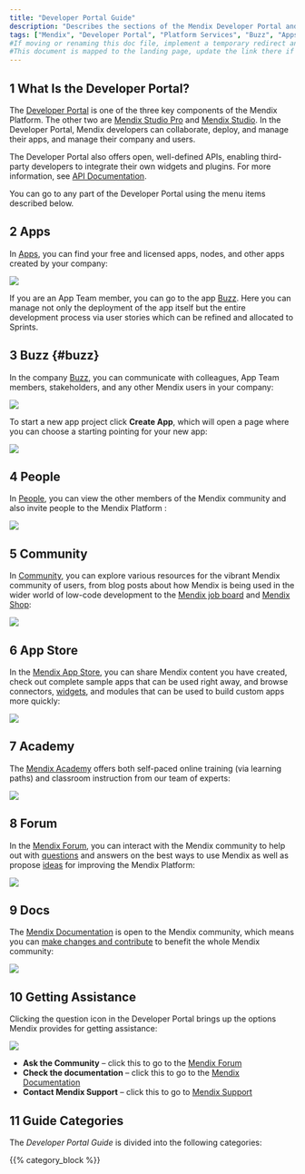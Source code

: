 ```yaml
---
title: "Developer Portal Guide"
description: "Describes the sections of the Mendix Developer Portal and links to more detailed documents in the guide."
tags: ["Mendix", "Developer Portal", "Platform Services", "Buzz", "Apps", "People", "Community", "App Store", "Academy", "Forum", "Docs"]
#If moving or renaming this doc file, implement a temporary redirect and let the respective team know they should update the URL in the product. See Mapping to Products for more details.
#This document is mapped to the landing page, update the link there if renaming or moving the doc file.
---
```


## 1 What Is the Developer Portal?

The [Developer Portal](http://home.mendix.com) is one of the three key components of the Mendix Platform. The other two are [Mendix Studio Pro](/refguide/modeling) and [Mendix Studio](/studio/index). In the Developer Portal, Mendix developers can collaborate, deploy, and manage their apps, and manage their company and users. 

The Developer Portal also offers open, well-defined APIs, enabling third-party developers to integrate their own widgets and plugins. For more information, see [API Documentation](/apidocs-mxsdk/apidocs/).

You can go to any part of the Developer Portal using the menu items described below.

## 2 Apps

In [Apps](/developerportal/apps-list/index), you can find your free and licensed apps, nodes, and other apps created by your company:

![](attachments/developerportal-apps.png)

If you are an App Team member, you can go to the app [Buzz](collaborate/buzz). Here you can  manage not only the deployment of the app itself but the entire development process via user stories which can be refined and allocated to Sprints.

## 3 Buzz {#buzz}

In the company [Buzz](collaborate/buzz), you can communicate with colleagues, App Team members, stakeholders, and any other Mendix users in your company:

![](attachments/developerportal-buzz.png)

To start a new app project click **Create App**, which will open a page where you can choose a starting pointing for your new app:

![](attachments/create-app.png)

## 4 People

In [People](mendix-profile/index#connections), you can view the other members of the Mendix community and also invite people to the Mendix Platform :

![](attachments/developerportal-people.jpg)

## 5 Community

In [Community](/developerportal/community-tools/index), you can explore various resources for the vibrant Mendix community of users, from blog posts about how Mendix is being used in the wider world of low-code development to the [Mendix job board](/developerportal/community-tools/mendix-job-board) and [Mendix Shop](https://shop.mendix.com/):

![](attachments/developerportal-community.jpg)

## 6 App Store

In the [Mendix App Store](/appstore/general/app-store-overview), you can share Mendix content you have created, check out complete sample apps that can be used right away, and browse connectors, [widgets](https://appstore.home.mendix.com/link/app/48902/), and modules that can be used to build custom apps more quickly:

![](attachments/developerportal-app-store.png)

## 7 Academy 

The [Mendix Academy](https://academy.mendix.com/link/home) offers both self-paced online training (via learning paths) and classroom instruction from our team of experts:

![](attachments/developerportal-academy.jpg)

## 8 Forum

In the [Mendix Forum](/developerportal/community-tools/mendix-forum), you can interact with the Mendix community to help out with [questions](https://forum.mendixcloud.com/link/questions/) and answers on the best ways to use Mendix as well as propose [ideas](https://forum.mendixcloud.com/link/ideas/) for improving the Mendix Platform:

![](attachments/developerportal-forum.jpg)

## 9 Docs

The [Mendix Documentation](https://docs.mendix.com/) is open to the Mendix community, which means you can [make changes and contribute](/developerportal/community-tools/contribute-to-the-mendix-documentation) to benefit the whole Mendix community:

![](attachments/developerportal-docs.jpg)

## 10 Getting Assistance

Clicking the question icon in the Developer Portal brings up the options Mendix provides for getting assistance:

![](attachments/developerportal-assistance.jpg)

* **Ask the Community** – click this to go to the [Mendix Forum](https://forum.mendixcloud.com/index4.html)
* **Check the documentation** – click this to go to the [Mendix Documentation](https://docs.mendix.com/)
* **Contact Mendix Support** – click this to go to [Mendix Support](https://support.mendix.com/hc/en-us)

## 11 Guide Categories

The *Developer Portal Guide* is divided into the following categories:

{{% category_block %}}
